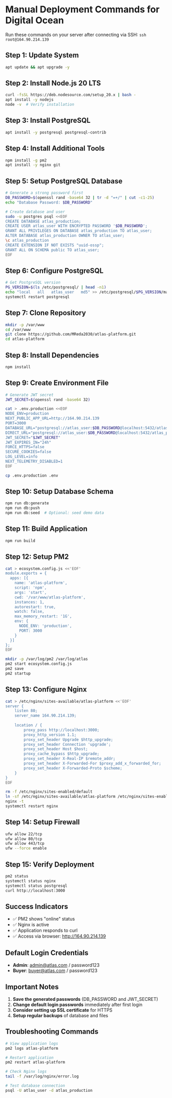 # Manual Deployment Commands for Digital Ocean

Run these commands on your server after connecting via SSH: `ssh root@164.90.214.139`

## Step 1: Update System
```bash
apt update && apt upgrade -y
```

## Step 2: Install Node.js 20 LTS
```bash
curl -fsSL https://deb.nodesource.com/setup_20.x | bash -
apt install -y nodejs
node -v  # Verify installation
```

## Step 3: Install PostgreSQL
```bash
apt install -y postgresql postgresql-contrib
```

## Step 4: Install Additional Tools
```bash
npm install -g pm2
apt install -y nginx git
```

## Step 5: Setup PostgreSQL Database
```bash
# Generate a strong password first
DB_PASSWORD=$(openssl rand -base64 32 | tr -d "=+/" | cut -c1-25)
echo "Database Password: $DB_PASSWORD"

# Create database and user
sudo -u postgres psql <<EOF
CREATE DATABASE atlas_production;
CREATE USER atlas_user WITH ENCRYPTED PASSWORD '$DB_PASSWORD';
GRANT ALL PRIVILEGES ON DATABASE atlas_production TO atlas_user;
ALTER DATABASE atlas_production OWNER TO atlas_user;
\c atlas_production
CREATE EXTENSION IF NOT EXISTS "uuid-ossp";
GRANT ALL ON SCHEMA public TO atlas_user;
EOF
```

## Step 6: Configure PostgreSQL
```bash
# Get PostgreSQL version
PG_VERSION=$(ls /etc/postgresql/ | head -n1)
echo "local   all   atlas_user   md5" >> /etc/postgresql/$PG_VERSION/main/pg_hba.conf
systemctl restart postgresql
```

## Step 7: Clone Repository
```bash
mkdir -p /var/www
cd /var/www
git clone https://github.com/MReda2030/atlas-platform.git
cd atlas-platform
```

## Step 8: Install Dependencies
```bash
npm install
```

## Step 9: Create Environment File
```bash
# Generate JWT secret
JWT_SECRET=$(openssl rand -base64 32)

cat > .env.production <<EOF
NODE_ENV=production
NEXT_PUBLIC_APP_URL=http://164.90.214.139
PORT=3000
DATABASE_URL="postgresql://atlas_user:$DB_PASSWORD@localhost:5432/atlas_production"
DIRECT_URL="postgresql://atlas_user:$DB_PASSWORD@localhost:5432/atlas_production"
JWT_SECRET="$JWT_SECRET"
JWT_EXPIRES_IN="24h"
FORCE_HTTPS=false
SECURE_COOKIES=false
LOG_LEVEL=info
NEXT_TELEMETRY_DISABLED=1
EOF

cp .env.production .env
```

## Step 10: Setup Database Schema
```bash
npm run db:generate
npm run db:push
npm run db:seed  # Optional: seed demo data
```

## Step 11: Build Application
```bash
npm run build
```

## Step 12: Setup PM2
```bash
cat > ecosystem.config.js <<'EOF'
module.exports = {
  apps: [{
    name: 'atlas-platform',
    script: 'npm',
    args: 'start',
    cwd: '/var/www/atlas-platform',
    instances: 1,
    autorestart: true,
    watch: false,
    max_memory_restart: '1G',
    env: {
      NODE_ENV: 'production',
      PORT: 3000
    }
  }]
};
EOF

mkdir -p /var/log/pm2 /var/log/atlas
pm2 start ecosystem.config.js
pm2 save
pm2 startup
```

## Step 13: Configure Nginx
```bash
cat > /etc/nginx/sites-available/atlas-platform <<'EOF'
server {
    listen 80;
    server_name 164.90.214.139;
    
    location / {
        proxy_pass http://localhost:3000;
        proxy_http_version 1.1;
        proxy_set_header Upgrade $http_upgrade;
        proxy_set_header Connection 'upgrade';
        proxy_set_header Host $host;
        proxy_cache_bypass $http_upgrade;
        proxy_set_header X-Real-IP $remote_addr;
        proxy_set_header X-Forwarded-For $proxy_add_x_forwarded_for;
        proxy_set_header X-Forwarded-Proto $scheme;
    }
}
EOF

rm -f /etc/nginx/sites-enabled/default
ln -sf /etc/nginx/sites-available/atlas-platform /etc/nginx/sites-enabled/
nginx -t
systemctl restart nginx
```

## Step 14: Setup Firewall
```bash
ufw allow 22/tcp
ufw allow 80/tcp
ufw allow 443/tcp
ufw --force enable
```

## Step 15: Verify Deployment
```bash
pm2 status
systemctl status nginx
systemctl status postgresql
curl http://localhost:3000
```

## Success Indicators
- ✅ PM2 shows "online" status
- ✅ Nginx is active
- ✅ Application responds to curl
- ✅ Access via browser: http://164.90.214.139

## Default Login Credentials
- **Admin**: admin@atlas.com / password123
- **Buyer**: buyer@atlas.com / password123

## Important Notes
1. **Save the generated passwords** (DB_PASSWORD and JWT_SECRET)
2. **Change default login passwords** immediately after first login
3. **Consider setting up SSL certificate** for HTTPS
4. **Setup regular backups** of database and files

## Troubleshooting Commands
```bash
# View application logs
pm2 logs atlas-platform

# Restart application
pm2 restart atlas-platform

# Check Nginx logs
tail -f /var/log/nginx/error.log

# Test database connection
psql -U atlas_user -d atlas_production
```